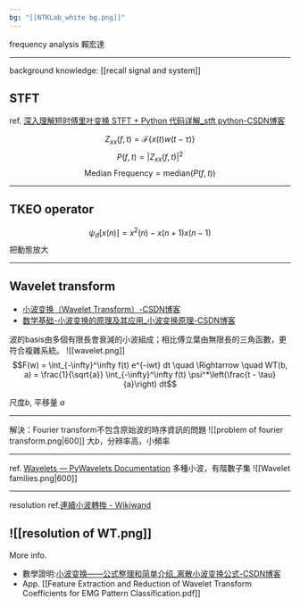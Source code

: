 ```yaml
---
bg: "[[NTKLab_white bg.png]]"
---
```

<style>
    .reveal {
        font-family: 'Times New Roman', '標楷體';
        font-size: 30px;
        text-align: left;
        color: black;
        background-size: cover;
        background-position: center;
    }
	.reveal h1,
	.reveal h2,
	.reveal h3,
	.reveal h4,
	.reveal h5,
	.reveal h6 {
	  font-family: 'Times New Roman', '標楷體';
	  color: black;
	  %%text-transform: lowercase%%;
	  text-transform: capitalize;
	}
	.with-border{
		border: 1px solid red;
	}
</style>
<grid drag="70 10" drop="-3 40">
frequency analysis
<!-- element style="font-size: 40px;align: left; text-align: left;color: white"-->
</grid>

<grid drag="50 10" drop="40 70">
賴宏達
<!-- element style="font-size: 40px;align: right; text-align: right"-->
</grid>

<!-- slide bg="../../NTKLab_white bg_cover_resize.png"-->

---

background knowledge: [[recall signal and system]]
## STFT
ref. [深入理解短时傅里叶变换 STFT + Python 代码详解_stft python-CSDN博客](https://blog.csdn.net/weixin_44618906/article/details/116356081)

$$Z_{xx}(f,t) = \mathcal{F} \left\{ x(t) w(t - \tau) \right\}$$
$$P(f,t) = |Z_{xx}(f,t)|^2
$$
$$\text{Median Frequency} = \text{median} \left( P(f,t) \right)
$$


---
## TKEO operator
$$\psi_d[x(n)] = x^2(n) - x(n+1) x(n-1)$$
把動態放大

---
## Wavelet transform
- [小波变换（Wavelet Transform）-CSDN博客](https://blog.csdn.net/Forlogen/article/details/88535027)
- [数学基础-小波变换的原理及其应用_小波变换原理-CSDN博客](https://blog.csdn.net/weixin_37801695/article/details/80652113)

波的basis由多個有限長會衰減的小波組成；相比傅立葉由無限長的三角函數，更符合複雜系統。
![[wavelet.png]]
$$F(w) = \int_{-\infty}^\infty f(t) e^{-iwt} dt \quad \Rightarrow \quad 
WT(b, a) = \frac{1}{\sqrt{a}} \int_{-\infty}^\infty f(t) \psi^*\left(\frac{t - \tau}{a}\right) dt$$

尺度$b$, 平移量 $a$

---
解決：Fourier transform不包含原始波的時序資訊的問題
![[problem of fourier transform.png|600]]
大$b$，分辨率高，小頻率

---
ref. [Wavelets — PyWavelets Documentation](https://pywavelets.readthedocs.io/en/latest/ref/wavelets.html)
多種小波，有階數子集
![[Wavelet families.png|600]]

---
resolution
ref.[連續小波轉換 - Wikiwand](https://www.wikiwand.com/zh-hk/articles/%E8%BF%9E%E7%BB%AD%E5%B0%8F%E6%B3%A2%E5%8F%98%E6%8D%A2)

![[resolution of WT.png]]
---
More info.

- 數學證明:[小波变换——公式整理和简单介绍_离散小波变换公式-CSDN博客](https://blog.csdn.net/qq_32071849/article/details/103963394)
- App. [[Feature Extraction and Reduction of Wavelet Transform Coefficients for EMG Pattern Classification.pdf]]

